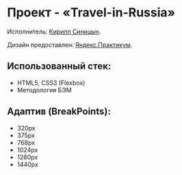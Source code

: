 # Проект - «Travel-in-Russia»
Исполнитель: [Кирилл Синицын](https://github.com/kssinitsyn/).

Дизайн предоставлен: [Яндекс.Практикум](https://praktikum.yandex.ru).

## Использованный стек:
 - HTML5, CSS3 (Flexbox)
 - Методология БЭМ

## Адаптив (BreakPoints): 
- 320px
- 375px
- 768px
- 1024px
- 1280px
- 1440px
